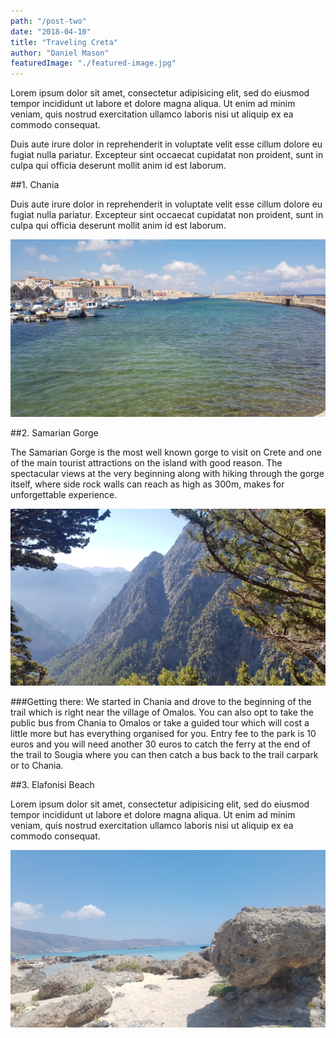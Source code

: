 ```yaml
---
path: "/post-two"
date: "2018-04-10"
title: "Traveling Creta"
author: "Daniel Mason"
featuredImage: "./featured-image.jpg"
---
```


Lorem ipsum dolor sit amet, consectetur adipisicing elit, sed do eiusmod tempor incididunt ut labore et dolore magna aliqua. Ut enim ad minim veniam, quis nostrud exercitation ullamco laboris nisi ut aliquip ex ea commodo consequat.

Duis aute irure dolor in reprehenderit in voluptate velit esse cillum dolore eu fugiat nulla pariatur. Excepteur sint occaecat cupidatat non proident, sunt in culpa qui officia deserunt mollit anim id est laborum.



##1. Chania

Duis aute irure dolor in reprehenderit in voluptate velit esse cillum dolore eu fugiat nulla pariatur. Excepteur sint occaecat cupidatat non proident, sunt in culpa qui officia deserunt mollit anim id est laborum.

![](chania.jpg)

##2. Samarian Gorge

The Samarian Gorge is the most well known gorge to visit on Crete and one of the main tourist attractions on the island with good reason. The spectacular views at the very beginning along with hiking through the gorge itself, where side rock walls can reach as high as 300m, makes for unforgettable experience.

![](view-samaria.jpg)

###Getting there:
We started in Chania and drove to the beginning of the trail which is right near the village of Omalos. You can also opt to take the public bus from Chania to Omalos or take a guided tour which will cost a little more but has everything organised for you. Entry fee to the park is 10 euros and you will need another 30 euros to catch the ferry at the end of the trail to Sougia where you can then catch a bus back to the trail carpark or to Chania.

##3. Elafonisi Beach

Lorem ipsum dolor sit amet, consectetur adipisicing elit, sed do eiusmod tempor incididunt ut labore et dolore magna aliqua. Ut enim ad minim veniam, quis nostrud exercitation ullamco laboris nisi ut aliquip ex ea commodo consequat.

![](elafonisi-beach.jpg)
